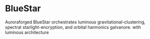 # BlueStar
Auroraforged BlueStar orchestrates luminous gravitational-clustering, spectral starlight-encryption, and orbital harmonics galvanore. with luminous architecture
